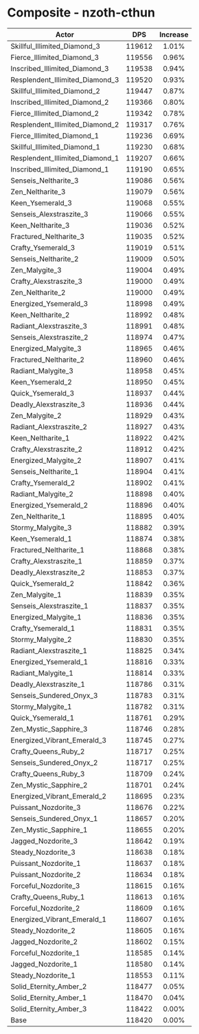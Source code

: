 # Composite - nzoth-cthun
| Actor | DPS | Increase |
|---|:---:|:---:|
|Skillful_Illimited_Diamond_3|119612|1.01%|
|Fierce_Illimited_Diamond_3|119556|0.96%|
|Inscribed_Illimited_Diamond_3|119538|0.94%|
|Resplendent_Illimited_Diamond_3|119520|0.93%|
|Skillful_Illimited_Diamond_2|119447|0.87%|
|Inscribed_Illimited_Diamond_2|119366|0.80%|
|Fierce_Illimited_Diamond_2|119342|0.78%|
|Resplendent_Illimited_Diamond_2|119317|0.76%|
|Fierce_Illimited_Diamond_1|119236|0.69%|
|Skillful_Illimited_Diamond_1|119230|0.68%|
|Resplendent_Illimited_Diamond_1|119207|0.66%|
|Inscribed_Illimited_Diamond_1|119190|0.65%|
|Senseis_Neltharite_3|119086|0.56%|
|Zen_Neltharite_3|119079|0.56%|
|Keen_Ysemerald_3|119068|0.55%|
|Senseis_Alexstraszite_3|119066|0.55%|
|Keen_Neltharite_3|119036|0.52%|
|Fractured_Neltharite_3|119035|0.52%|
|Crafty_Ysemerald_3|119019|0.51%|
|Senseis_Neltharite_2|119009|0.50%|
|Zen_Malygite_3|119004|0.49%|
|Crafty_Alexstraszite_3|119000|0.49%|
|Zen_Neltharite_2|119000|0.49%|
|Energized_Ysemerald_3|118998|0.49%|
|Keen_Neltharite_2|118992|0.48%|
|Radiant_Alexstraszite_3|118991|0.48%|
|Senseis_Alexstraszite_2|118974|0.47%|
|Energized_Malygite_3|118965|0.46%|
|Fractured_Neltharite_2|118960|0.46%|
|Radiant_Malygite_3|118958|0.45%|
|Keen_Ysemerald_2|118950|0.45%|
|Quick_Ysemerald_3|118937|0.44%|
|Deadly_Alexstraszite_3|118936|0.44%|
|Zen_Malygite_2|118929|0.43%|
|Radiant_Alexstraszite_2|118927|0.43%|
|Keen_Neltharite_1|118922|0.42%|
|Crafty_Alexstraszite_2|118912|0.42%|
|Energized_Malygite_2|118907|0.41%|
|Senseis_Neltharite_1|118904|0.41%|
|Crafty_Ysemerald_2|118902|0.41%|
|Radiant_Malygite_2|118898|0.40%|
|Energized_Ysemerald_2|118896|0.40%|
|Zen_Neltharite_1|118895|0.40%|
|Stormy_Malygite_3|118882|0.39%|
|Keen_Ysemerald_1|118874|0.38%|
|Fractured_Neltharite_1|118868|0.38%|
|Crafty_Alexstraszite_1|118859|0.37%|
|Deadly_Alexstraszite_2|118853|0.37%|
|Quick_Ysemerald_2|118842|0.36%|
|Zen_Malygite_1|118839|0.35%|
|Senseis_Alexstraszite_1|118837|0.35%|
|Energized_Malygite_1|118836|0.35%|
|Crafty_Ysemerald_1|118831|0.35%|
|Stormy_Malygite_2|118830|0.35%|
|Radiant_Alexstraszite_1|118825|0.34%|
|Energized_Ysemerald_1|118816|0.33%|
|Radiant_Malygite_1|118814|0.33%|
|Deadly_Alexstraszite_1|118786|0.31%|
|Senseis_Sundered_Onyx_3|118783|0.31%|
|Stormy_Malygite_1|118782|0.31%|
|Quick_Ysemerald_1|118761|0.29%|
|Zen_Mystic_Sapphire_3|118746|0.28%|
|Energized_Vibrant_Emerald_3|118745|0.27%|
|Crafty_Queens_Ruby_2|118717|0.25%|
|Senseis_Sundered_Onyx_2|118717|0.25%|
|Crafty_Queens_Ruby_3|118709|0.24%|
|Zen_Mystic_Sapphire_2|118701|0.24%|
|Energized_Vibrant_Emerald_2|118695|0.23%|
|Puissant_Nozdorite_3|118676|0.22%|
|Senseis_Sundered_Onyx_1|118657|0.20%|
|Zen_Mystic_Sapphire_1|118655|0.20%|
|Jagged_Nozdorite_3|118642|0.19%|
|Steady_Nozdorite_3|118638|0.18%|
|Puissant_Nozdorite_1|118637|0.18%|
|Puissant_Nozdorite_2|118634|0.18%|
|Forceful_Nozdorite_3|118615|0.16%|
|Crafty_Queens_Ruby_1|118613|0.16%|
|Forceful_Nozdorite_2|118609|0.16%|
|Energized_Vibrant_Emerald_1|118607|0.16%|
|Steady_Nozdorite_2|118605|0.16%|
|Jagged_Nozdorite_2|118602|0.15%|
|Forceful_Nozdorite_1|118585|0.14%|
|Jagged_Nozdorite_1|118580|0.14%|
|Steady_Nozdorite_1|118553|0.11%|
|Solid_Eternity_Amber_2|118477|0.05%|
|Solid_Eternity_Amber_1|118470|0.04%|
|Solid_Eternity_Amber_3|118422|0.00%|
|Base|118420|0.00%|
